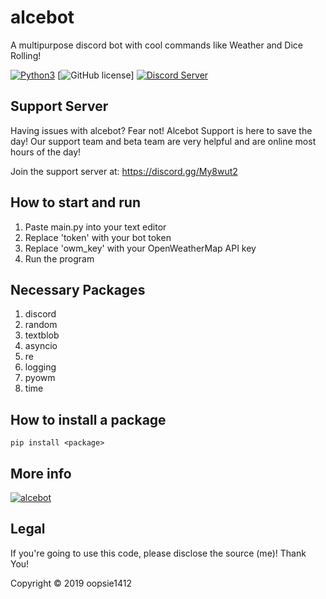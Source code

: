 # alcebot
A multipurpose discord bot with cool commands like Weather and Dice Rolling!

[![Python3](https://img.shields.io/badge/python-3.7-blue.svg)](https://github.com/oopsie1412/alcebot)
[![GitHub license](https://img.shields.io/badge/license-MIT-blue.svg)]
[![Discord Server](https://img.shields.io/badge/Support-Discord%20Server-blue.svg)](https://discord.gg/My8wut2)

## Support Server
Having issues with alcebot? Fear not! Alcebot Support is here to save the day! Our support team and beta team are very helpful and are online most hours of the day! 

Join the support server at: https://discord.gg/My8wut2

## How to start and run
1. Paste main.py into your text editor
2. Replace 'token' with your bot token
3. Replace 'owm_key' with your OpenWeatherMap API key
4. Run the program

## Necessary Packages
1. discord
2. random
3. textblob
4. asyncio
5. re
6. logging
7. pyowm
8. time

## How to install a package
```pip install <package>```

## More info

<a href="https://top.gg/bot/480451439181955093" >
  <img src="https://top.gg/api/widget/480451439181955093.svg" alt="alcebot" />
</a>

## Legal
If you're going to use this code, please disclose the source (me)! Thank You!

Copyright © 2019 oopsie1412
